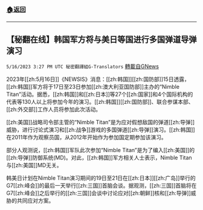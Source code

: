 ###  [:house:返回](README.md)
---


## 【秘翻在线】韩国军方将与美日等国进行多国弹道导弹演习
`5/16/2023 3:27 PM UTC 秘密翻譯組G-Translators` [轉載自GNews](https://gnews.org/articles/1305217)

2023年[[zh:5月16日]]《NEWSIS》消息：[[zh:韩国]][[zh:国防部]]15日透露，[[zh:韩国]]军方将于17日至23日参加[[zh:澳大利亚国防部]]主办的“Nimble Titan”活动。据悉，[[zh:韩国]]和[[zh:日本]]等27个[[zh:国家]]和4个国际机构的代表等130人以上将参加今年的演习。[[zh:韩国]][[zh:国防部]]、联合参谋本部、[[zh:外交部]]工作人员将参加此次活动。

[[zh:美国]]战略司令部主管的“Nimble Titan”是为应对假想敌国的弹道[[zh:导弹]]威胁，进行讨论式演习和[[zh:战争]]游戏的多国弹道[[zh:导弹]]演习。[[zh:韩国]]在2011年作为观察员国，从2012年开始作为参加国定期参加该演习。

部分人观测说，[[zh:韩国]]军队此次参加“Nimble Titan”是为了编入[[zh:美国]]的[[zh:导弹]]防御系统(MD)。对此，[[zh:韩国]]军方相关人士表示，Nimble Titan与[[zh:美国]]MD无关。

韩美日计划在Nimble Titan演习期间的19日至21日在[[zh:日本]][[zh:广岛]]举行的G7[[zh:峰会]]的最后一天举行[[zh:三国]]首脑会谈。据观测，[[zh:三国]]首脑将在G7[[zh:峰会]]之后举行的[[zh:三国]]会谈中讨论应对[[zh:朝鲜]]核和[[zh:导弹]]威胁的共同应对方案。
